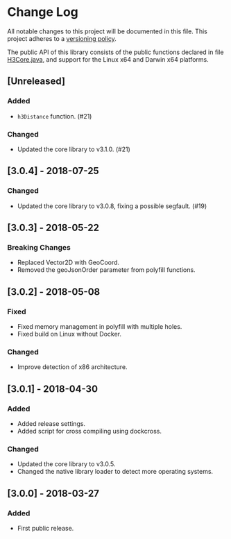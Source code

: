 # Change Log
All notable changes to this project will be documented in this file.
This project adheres to a [versioning policy](./docs/versioning.md).

The public API of this library consists of the public functions declared in
file [H3Core.java](./src/main/java/com/uber/h3core/H3Core.java), and support
for the Linux x64 and Darwin x64 platforms.

## [Unreleased]
### Added
- `h3Distance` function. (#21)
### Changed
- Updated the core library to v3.1.0. (#21)

## [3.0.4] - 2018-07-25
### Changed
- Updated the core library to v3.0.8, fixing a possible segfault. (#19)

## [3.0.3] - 2018-05-22
### Breaking Changes
- Replaced Vector2D with GeoCoord.
- Removed the geoJsonOrder parameter from polyfill functions.

## [3.0.2] - 2018-05-08
### Fixed
- Fixed memory management in polyfill with multiple holes.
- Fixed build on Linux without Docker.
### Changed
- Improve detection of x86 architecture.

## [3.0.1] - 2018-04-30
### Added
- Added release settings.
- Added script for cross compiling using dockcross.
### Changed
- Updated the core library to v3.0.5.
- Changed the native library loader to detect more operating systems.

## [3.0.0] - 2018-03-27
### Added
- First public release.
